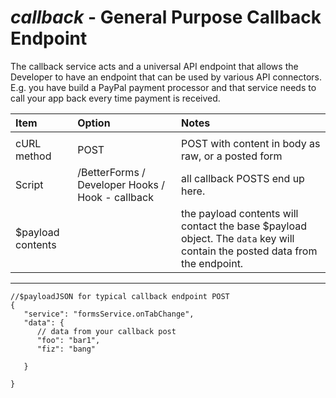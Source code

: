 # _callback_ - General Purpose Callback Endpoint

The callback service acts and a universal API endpoint that allows the Developer to have an endpoint that can be used by various API connectors. E.g. you have build a PayPal payment processor and that service needs to call your app back every time payment is received.



| Item | Option | Notes |
| :--- | :--- | :--- |
|  |  |  |
| cURL method | POST | POST with content in body as raw, or a posted form |
| Script | /BetterForms / Developer Hooks / Hook - callback | all callback POSTS end up here. |
| $payload contents |  | the payload contents will contact the base $payload object. The `data` key will contain the posted data from the endpoint. |

---

```
//$payloadJSON for typical callback endpoint POST
{
   "service": "formsService.onTabChange",
   "data": {
      // data from your callback post
      "foo": "bar1",
      "fiz": "bang"

   }

}
```



